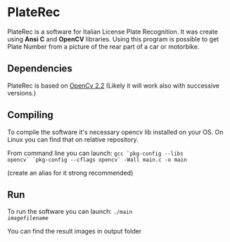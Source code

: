 PlateRec
=========================================================================

PlateRec is a software for Italian License Plate Recognition. It was create using __Ansi C__
and __OpenCV__ libraries. Using this program is possible to get Plate Number from a picture
of the rear part of a car or motorbike.

Dependencies
-------------------------------------------------------------------------
PlateRec is based on [OpenCv 2.2](http://opencv.willowgarage.com/wiki/)
(Likely it will work also with successive versions.)


Compiling
-------------------------------------------------------------------------
To compile the software it's necessary opencv lib installed on your OS.
On Linux you can find that on relative repository. 

From command line you can launch:
<code>gcc \`pkg-config --libs opencv\` \`pkg-config --cflags opencv\` -Wall main.c -o main</code>

(create an alias for it strong recommended)


Run
-------------------------------------------------------------------------
To run the software you can launch:
<code>./main _imagefilename_</code>

You can find the result images in output folder

